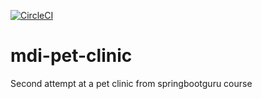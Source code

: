 [![CircleCI](https://circleci.com/gh/PlaughTheSemiomnipotent/mdi-pet-clinic.svg?style=svg)](https://circleci.com/gh/PlaughTheSemiomnipotent/mdi-pet-clinic)


# mdi-pet-clinic
Second attempt at a pet clinic
from springbootguru course
